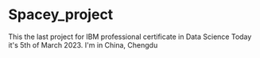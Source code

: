 # Spacey_project
This the last project for IBM professional certificate in Data Science 
Today it's 5th of March 2023. I'm in China, Chengdu
